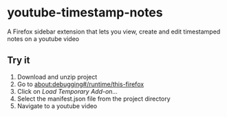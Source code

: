 # youtube-timestamp-notes
A Firefox sidebar extension that lets you view, create and edit timestamped notes on a youtube video

## Try it
1. Download and unzip project
2. Go to [about:debugging#/runtime/this-firefox](about:debugging#/runtime/this-firefox)
3. Click on *Load Temporary Add-on...*
4. Select the manifest.json file from the project directory
5. Navigate to a youtube video